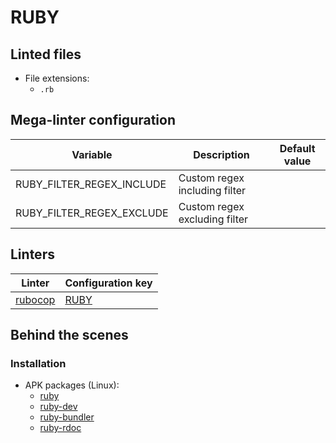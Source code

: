 <!-- markdownlint-disable MD003 MD020 MD033 MD041 -->
<!-- Generated by .automation/build.py, please do not update manually -->
# RUBY

## Linted files

- File extensions:
  - `.rb`

## Mega-linter configuration

| Variable | Description | Default value |
| ----------------- | -------------- | -------------- |
| RUBY_FILTER_REGEX_INCLUDE | Custom regex including filter |  |
| RUBY_FILTER_REGEX_EXCLUDE | Custom regex excluding filter |  |

## Linters

| Linter | Configuration key |
| ------ | ----------------- |
| [rubocop](https://github.com/nvuillam/mega-linter/tree/master/docs/descriptors/ruby_rubocop.md#readme) | [RUBY](https://github.com/nvuillam/mega-linter/tree/master/docs/descriptors/ruby_rubocop.md#readme) |

## Behind the scenes

### Installation

- APK packages (Linux):
  - [ruby](https://pkgs.alpinelinux.org/packages?branch=edge&name=ruby)
  - [ruby-dev](https://pkgs.alpinelinux.org/packages?branch=edge&name=ruby-dev)
  - [ruby-bundler](https://pkgs.alpinelinux.org/packages?branch=edge&name=ruby-bundler)
  - [ruby-rdoc](https://pkgs.alpinelinux.org/packages?branch=edge&name=ruby-rdoc)
